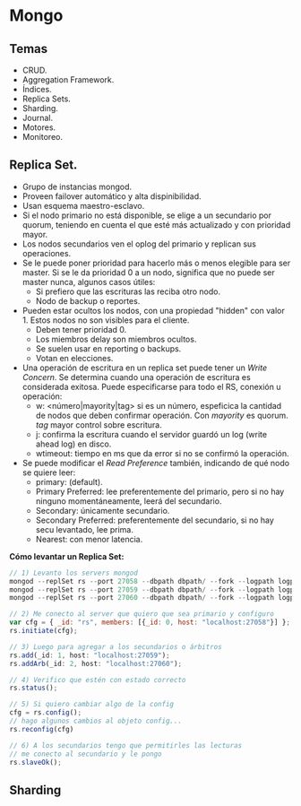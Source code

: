 # Mongo

## Temas
- CRUD.
- Aggregation Framework.
- Índices.
- Replica Sets.
- Sharding.
- Journal.
- Motores.
- Monitoreo.

## Replica Set.
* Grupo de instancias mongod.
* Proveen failover automático y alta dispinibilidad.
* Usan esquema maestro-esclavo.
* Si el nodo primario no está disponible, se elige a un secundario por quorum, teniendo en cuenta el que esté más actualizado y con prioridad mayor.
* Los nodos secundarios ven el oplog del primario y replican sus operaciones.
* Se le puede poner prioridad para hacerlo más o menos elegible para ser master. Si se le da prioridad 0 a un nodo, significa que no puede ser master nunca, algunos casos útiles:
    * Si prefiero que las escrituras las reciba otro nodo.
    * Nodo de backup o reportes.
* Pueden estar ocultos los nodos, con una propiedad "hidden" con valor 1. Estos nodos no son visibles para el cliente.
    * Deben tener prioridad 0.
    * Los miembros delay son miembros ocultos.
    * Se suelen usar en reporting o backups.
    * Votan en elecciones.
* Una operación de escritura en un replica set puede tener un *Write Concern*. Se determina cuando una operación de escritura es considerada exitosa. Puede especificarse para todo el RS, conexión u operación:
    * w: <número|mayority|tag> si es un número, espeficica la cantidad de nodos que deben confirmar operación. Con *mayority* es quorum. *tag* mayor control sobre escritura.
    * j: confirma la escritura cuando el servidor guardó un log (write ahead log) en disco.
    * wtimeout: tiempo en ms que da error si no se confirmó la operación.
* Se puede modificar el *Read Preference* también, indicando de qué nodo se quiere leer:
    * primary: (default).
    * Primary Preferred: lee preferentemente del primario, pero si no hay ninguno momentáneamente, leerá del secundario.
    * Secondary: únicamente secundario.
    * Secondary Preferred: preferentemente del secundario, si no hay secu levantado, lee prima.
    * Nearest: con menor latencia.

**Cómo levantar un Replica Set:**
```js
// 1) Levanto los servers mongod
mongod --replSet rs --port 27058 --dbpath dbpath/ --fork --logpath logpath/mongodb.log
mongod --replSet rs --port 27059 --dbpath dbpath/ --fork --logpath logpath/mongodb.log
mongod --replSet rs --port 27060 --dbpath dbpath/ --fork --logpath logpath/mongodb.log

// 2) Me conecto al server que quiero que sea primario y configuro 
var cfg = { _id: "rs", members: [{_id: 0, host: "localhost:27058"}] };
rs.initiate(cfg);

// 3) Luego para agregar a los secundarios o árbitros
rs.add(_id: 1, host: "localhost:27059");
rs.addArb(_id: 2, host: "localhost:27060");

// 4) Verifico que estén con estado correcto
rs.status();

// 5) Si quiero cambiar algo de la config
cfg = rs.config();
// hago algunos cambios al objeto config...
rs.reconfig(cfg)

// 6) A los secundarios tengo que permitirles las lecturas
// me conecto al secundario y le pongo
rs.slaveOk();
```

## Sharding
